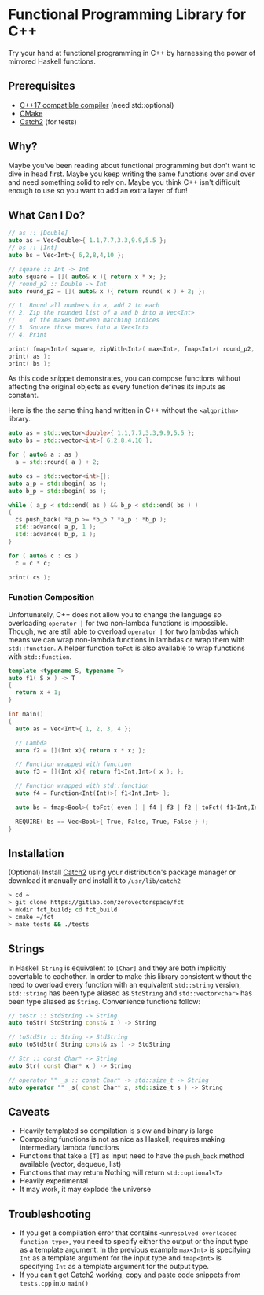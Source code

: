 # Functional Programming Library for C++

Try your hand at functional programming in C++ by harnessing the power of mirrored Haskell functions.

## Prerequisites

* [C++17 compatible compiler](http://en.cppreference.com/w/cpp/compiler_support) (need std::optional)
* [CMake](https://gitlab.kitware.com/cmake/cmake)
* [Catch2](https://github.com/catchorg/Catch2) (for tests)

## Why?

Maybe you've been reading about functional programming but don't want to dive in head first. Maybe you keep writing the same functions over and over and need something solid to rely on. Maybe you think C++ isn't difficult enough to use so you want to add an extra layer of fun!

## What Can I Do?

```c++
// as :: [Double]
auto as = Vec<Double>{ 1.1,7.7,3.3,9.9,5.5 };
// bs :: [Int]
auto bs = Vec<Int>{ 6,2,8,4,10 };

// square :: Int -> Int
auto square = []( auto& x ){ return x * x; };
// round_p2 :: Double -> Int
auto round_p2 = []( auto& x ){ return round( x ) + 2; };

// 1. Round all numbers in a, add 2 to each
// 2. Zip the rounded list of a and b into a Vec<Int>
//    of the maxes between matching indices
// 3. Square those maxes into a Vec<Int>
// 4. Print

print( fmap<Int>( square, zipWith<Int>( max<Int>, fmap<Int>( round_p2, as ), bs ) ) );
print( as );
print( bs );
```

As this code snippet demonstrates, you can compose functions without affecting the original objects as every function defines its inputs as constant.

Here is the the same thing hand written in C++ without the `<algorithm>` library.

```c++
auto as = std::vector<double>{ 1.1,7.7,3.3,9.9,5.5 };
auto bs = std::vector<int>{ 6,2,8,4,10 };

for ( auto& a : as )
  a = std::round( a ) + 2;

auto cs = std::vector<int>{};
auto a_p = std::begin( as );
auto b_p = std::begin( bs );

while ( a_p < std::end( as ) && b_p < std::end( bs ) )
{
  cs.push_back( *a_p >= *b_p ? *a_p : *b_p );
  std::advance( a_p, 1 );
  std::advance( b_p, 1 );
}

for ( auto& c : cs )
  c = c * c;

print( cs );
```

### Function Composition

Unfortunately, C++ does not allow you to change the language so overloading `operator |` for two non-lambda functions is impossible. Though, we are still able to overload `operator |` for two lambdas which means we can wrap non-lambda functions in lambdas or wrap them with `std::function`. A helper function `toFct` is also available to wrap functions with `std::function`.

```C++
template <typename S, typename T>
auto f1( S x ) -> T
{
  return x + 1;
}

int main()
{
  auto as = Vec<Int>{ 1, 2, 3, 4 };

  // Lambda
  auto f2 = [](Int x){ return x * x; };

  // Function wrapped with function
  auto f3 = [](Int x){ return f1<Int,Int>( x ); };

  // Function wrapped with std::function
  auto f4 = Function<Int(Int)>{ f1<Int,Int> };

  auto bs = fmap<Bool>( toFct( even ) | f4 | f3 | f2 | toFct( f1<Int,Int> ), as );

  REQUIRE( bs == Vec<Bool>{ True, False, True, False } );
}
```

## Installation

(Optional) Install [Catch2](https://github.com/catchorg/Catch2) using your distribution's package manager or download it manually and install it to `/usr/lib/catch2`

```bash
> cd ~
> git clone https://gitlab.com/zerovectorspace/fct
> mkdir fct_build; cd fct_build
> cmake ~/fct
> make tests && ./tests
```

## Strings

In Haskell `String` is equivalent to `[Char]` and they are both implicitly covertable to eachother. In order to make this library consistent without the need to overload every function with an equivalent `std::string` version, `std::string` has been type aliased as `StdString` and `std::vector<char>` has been type aliased as `String`. Convenience functions follow:

```c++
// toStr :: StdString -> String
auto toStr( StdString const& x ) -> String

// toStdStr :: String -> StdString
auto toStdStr( String const& xs ) -> StdString

// Str :: const Char* -> String
auto Str( const Char* x ) -> String

// operator "" _s :: const Char* -> std::size_t -> String
auto operator "" _s( const Char* x, std::size_t s ) -> String
```

## Caveats

* Heavily templated so compilation is slow and binary is large
* Composing functions is not as nice as Haskell, requires making intermediary lambda functions
* Functions that take a `[T]` as input need to have the `push_back` method available (vector, dequeue, list)
* Functions that may return Nothing will return `std::optional<T>`
* Heavily experimental
* It may work, it may explode the universe

## Troubleshooting
* If you get a compilation error that contains `<unresolved overloaded function type>`, you need to specify either the output or the input type as a template argument. In the previous example `max<Int>` is specifying `Int` as a template argument for the input type and `fmap<Int>` is specifying `Int` as a template argument for the output type.
* If you can't get [Catch2](https://github.com/catchorg/Catch2) working, copy and paste code snippets from `tests.cpp` into `main()`

